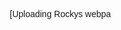 [Uploading Rockys webpa<!DOCTYPE html>
<html lang="en">
<head>
    <meta charset="UTF-8">
    <meta name="viewport" content="width=device-width, initial-scale=1.0">
    <title>Rocky's World</title>
    <style>
        /* Reset default margin and padding */
        * {
            margin: 0;
            padding: 0;
            box-sizing: border-box;
            font-family: Arial, sans-serif;
        }

        /* Full-page background */
        body { 
            background-image: url(Rockys\ webpage\ Background.jpg);
            background-size: cover;
            background-position: center;
            background-repeat: no-repeat;
            height: 100vh;
            display: flex;
            flex-direction: column;
            align-items: center;
            justify-content: center;
        }

        /* Navbar styling */
        .navbar {
            position: absolute;
            top: 0;
            width: 100%;
            background: rgba(0, 0, 0, 0.7);
            padding: 15px 0;
            text-align: center;
        }

        .navbar a {
            color: white;
            text-decoration: none;
            padding: 10px 20px;
            font-size: 18px;
            transition: 0.3s;
        }

        .navbar a:hover {
            background: white;
            color: black;
            border-radius: 5px;
        }

        /* Header */
        h1 {
            color: white;
            text-shadow: 2px 2px 10px black;
            margin-top: -15px;
        }

        /* Center image with animation */
        .center {
            position: absolute;
            top: 70%;
            left: 50%;
            transform: translate(-50%, -50%);
            width: 200px;
            height: 200px;
            animation: blink 1.0s infinite alternate;
        }

        /* Blink effect */
        @keyframes blink {
            0% { opacity: 1; }
            50% { opacity: 0.3; }
            100% { opacity: 1; }
        }

        /* Hover effect */
        .center:hover {
            transform: translate(-50%, -50%) scale(1.1);
            transition: 0.3s;
        }

        /* Top-left logo */
        .top-left {
            position: absolute;
            top: 10px;
            left: 10px;
            width: 80px;
            height: 80px;
            border-radius: 50%;
            transition: 0.3s;
        }

        .top-left:hover {
            transform: scale(1.2);
        }

        /* Responsive design */
        @media (max-width: 768px) {
            h1 {
                font-size: 20px;
                text-align: center;
            }
            .center {
                width: 150px;
                height: 150px;
            }
            .navbar a {
                font-size: 16px;
                padding: 8px;
            }
        }
    </style>
</head>
<body>

    <!-- Navbar -->
    <div class="navbar">
        <a href="#">Home</a>
        <a href="#">About</a>
        <a href="#">Gallery</a>
        <a href="#">Contact</a>
    </div>

    <!-- Page Title -->
    <h1>Welcome to Rocky's World</h1>

    <!-- Top-left Image (Logo) -->
    <img src="AmmuEkkush.jpeg" alt="Top-left Logo" class="top-left">

    <!-- Center Image with Blink Animation -->
    <img src="Pachis Logo.jpeg" alt="Center Image" class="center">

</body>
</html>ge.html…]()
